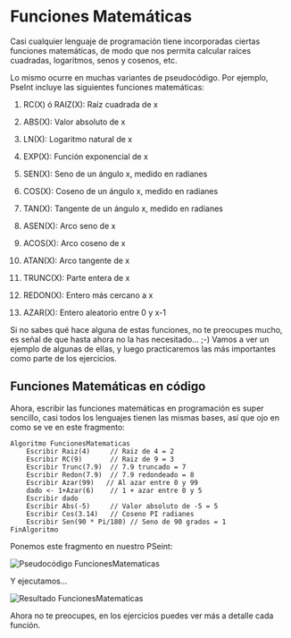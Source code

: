 # Funciones Matemáticas

Casi cualquier lenguaje de programación tiene incorporadas ciertas funciones matemáticas, de modo que nos permita calcular raíces cuadradas, logaritmos, senos y cosenos, etc.

Lo mismo ocurre en muchas variantes de pseudocódigo. Por ejemplo, PseInt incluye las siguientes funciones matemáticas:

1. RC(X) ó RAIZ(X): Raíz cuadrada de x

2. ABS(X): Valor absoluto de x

3. LN(X): Logaritmo natural de x

4. EXP(X): Función exponencial de x

5. SEN(X): Seno de un ángulo x, medido en radianes

6. COS(X): Coseno de un ángulo x, medido en radianes

7. TAN(X): Tangente de un ángulo x, medido en radianes

8. ASEN(X): Arco seno de x

9. ACOS(X): Arco coseno de x

10. ATAN(X): Arco tangente de x

11. TRUNC(X): Parte entera de x

12. REDON(X): Entero más cercano a x

13. AZAR(X): Entero aleatorio entre 0 y x-1

Si no sabes qué hace alguna de estas funciones, no te preocupes mucho, es señal de que hasta ahora no la has necesitado... ;-) Vamos a ver un ejemplo de algunas de ellas, y luego practicaremos las más importantes como parte de los ejercicios.

## Funciones Matemáticas en código

Ahora, escribir las funciones matemáticas en programación es super sencillo, casi todos los lenguajes tienen las mismas bases, así que ojo en como se ve en este fragmento:

~~~pseudocode
Algoritmo FuncionesMatematicas 
    Escribir Raiz(4)     // Raiz de 4 = 2 
    Escribir RC(9)       // Raiz de 9 = 3 
    Escribir Trunc(7.9)  // 7.9 truncado = 7 
    Escribir Redon(7.9)  // 7.9 redondeado = 8 
    Escribir Azar(99)   // Al azar entre 0 y 99 
    dado <- 1+Azar(6)    // 1 + azar entre 0 y 5 
    Escribir dado 
    Escribir Abs(-5)     // Valor absoluto de -5 = 5 
    Escribir Cos(3.14)   // Coseno PI radianes 
    Escribir Sen(90 * Pi/180) // Seno de 90 grados = 1 
FinAlgoritmo 
~~~

Ponemos este fragmento en nuestro PSeint:

![Pseudocódigo FuncionesMatematicas](./media/l9_01.png)

Y ejecutamos...

![Resultado FuncionesMatematicas](./media/l9_02.png)

Ahora no te preocupes, en los ejercicios puedes ver más a detalle cada función.
